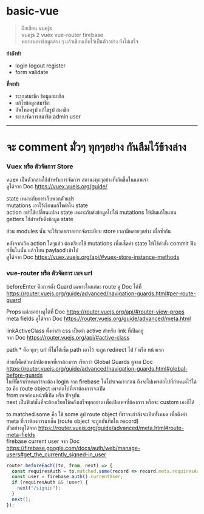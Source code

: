 # basic-vue

>ฝึกเขียน vuejs <br>
>vuejs 2 vuex vue-router firebase <br>
>พยายามหาข้อมูลต่าง ๆ แล้วเขียนเก็บไว้เป็นตัวอย่าง ยังไม่เสร็จ <br>

**กำลังทำ**
* login logout register
* form validate

**ที่จะทำ**
* ระบบสมาชิก ข้อมูลสมาชิก
* แก้ไขข้อมูลสมาชิก
* อัพโหลดรูป แก้ไขรูป สมาชิก
* ระบบจัดการสมาชิก admin user

---

# จะ comment มั่วๆ ทุกๆอย่าง กันลืมไว้ข้างล่าง

### Vuex หรือ ตัวจัดการ Store

vuex เป็นตัวกลางใช้สำหรับการจัดการ สถานะทุกๆอย่างที่เกิดขึ้นในแอพเรา <br>
ดูได้จาก Doc https://vuex.vuejs.org/guide/

state เหมาะกับการเก็บพวกตัวแปร <br>
mutations เอาไว้เขียนแก้ไขค่าใน state <br>
action อย่าใช้เปลี่ยนแปลง state เหมาะกับส่งข้อมูลไปให้ mutations ให้มันแก้ไขแทน <br>
getters ใช้สำหรับดึงข้อมูล state <br>

ส่วน modules นั้น จะใช้เวลาเราอยากจัดระเบียบ store เวลามีหลายๆอย่าง เผื่อซ้ำกัน <br>

หลังจากเกิด action ใดๆแล้ว ต้องเรียกใช้ mutations เพื่อเซ็ตค่า state ให้ใช้คำสั่ง commit ฟังก์ชั่นในนั้น แล้วโยน paylaod เข้าไป <br>
ดูได้จาก Doc https://vuex.vuejs.org/api/#vuex-store-instance-methods <br>



### vue-router หรือ ตัวจัดการ เพจ url

beforeEnter คือการตั้ง Guard เฉพาะในแต่ละ route ดู Doc ได้ที่ https://router.vuejs.org/guide/advanced/navigation-guards.html#per-route-guard <br>

Props แต่ละอย่างดูได้ที่ Doc https://router.vuejs.org/api/#router-view-props <br>
meta fields ดูได้จาก Doc https://router.vuejs.org/guide/advanced/meta.html <br>

linkActiveClass ตั้งค่าสำ css เป็นค่า active สำหรับ link ที่เปิดอยู่ <br>
จาก Doc https://router.vuejs.org/api/#active-class <br>

path * คือ ทุกๆ url ที่ไม่ได้เซ็ต path เอาไว้ จะถูก redirect ไป / หรือ หน้าแรก <br>

ส่วนนี้คือส่วนปกป้องเพจที่เราต้องการ เรียกว่า Global Guards ดูจาก Doc https://router.vuejs.org/guide/advanced/navigation-guards.html#global-before-guards <br>
ในทีนี้เรากำหนดว่าจะต้อง login จาก firebase ในโปรเจคเราก่อน ถึงจะไปเพจต่อไปที่กำหนดไว้ได้ <br>
to คือ route object เพจต่อไปที่เราต้องการจะเปิด <br>
from เพจก่อนหน้าที่เปิด หรือ ปัจจุบัน <br>
next เป็นฟังก์ชั่นที่จะต้องเรียกใช้หลังเสร็จทุกอย่าง เพื่อเปิดเพจที่ต้องการ หรือจะ custom เองก็ได้ <br>

to.matched.some คือ ใช้ some ลูป route object ที่เราจะกำลังจะเปิดทั้งหมด เพื่อดึงค่า meta ที่เราต้องการมาเช็ค (route object จะถูกบันทึกใน record) <br>
ตัวอย่างดูได้จาก https://router.vuejs.org/guide/advanced/meta.html#route-meta-fields <br>
firebase current user จาก Doc https://firebase.google.com/docs/auth/web/manage-users#get_the_currently_signed-in_user <br>
```js
router.beforeEach((to, from, next) => {
  const requiresAuth = to.matched.some(record => record.meta.requiresAuth);
  const user = firebase.auth().currentUser;
  if (requiresAuth && !user) {
    next("/signin");
  }
  next();
});
```